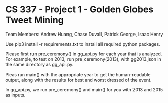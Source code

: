 # CS 337 - Project 1 - Golden Globes Tweet Mining

Team Members: Andrew Huang, Chase Duvall, Patrick George, Isaac Henry

Use pip3 install -r requirements.txt to install all required python packages.

Please first run pre_ceremony() in gg_api.py for each year that is analyzed. For example, to test on 2013, run pre_ceremony(2013), with gg2013.json in the same directory as gg_api.py.

Pleas run main() with the appropriate year to get the human-readable output, along with the results for best and worst dressed of the event. 

In gg_api.py, we run pre_ceremony() and main() for you with 2013 and 2015 as inputs.




